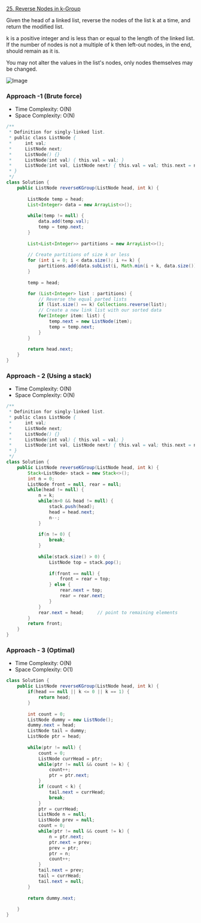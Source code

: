 [25. Reverse Nodes in k-Group](https://leetcode.com/problems/reverse-nodes-in-k-group/)

Given the head of a linked list, reverse the nodes of the list k at a time, and return the modified list.

k is a positive integer and is less than or equal to the length of the linked list. If the number of nodes is not a multiple of k then left-out nodes, in the end, should remain as it is.

You may not alter the values in the list's nodes, only nodes themselves may be changed.

![Image](https://assets.leetcode.com/uploads/2020/10/03/reverse_ex1.jpg)

### Approach -1 (Brute force)

- Time Complexity: O(N)
- Space Complexity: O(N)

```java
/**
 * Definition for singly-linked list.
 * public class ListNode {
 *     int val;
 *     ListNode next;
 *     ListNode() {}
 *     ListNode(int val) { this.val = val; }
 *     ListNode(int val, ListNode next) { this.val = val; this.next = next; }
 * }
 */
class Solution {
    public ListNode reverseKGroup(ListNode head, int k) {
       
	    ListNode temp = head;
        List<Integer> data = new ArrayList<>();
        
        while(temp != null) {
            data.add(temp.val);
            temp = temp.next;
        }
                
        List<List<Integer>> partitions = new ArrayList<>();
		
		// Create partitions of size k or less 
        for (int i = 0; i < data.size(); i += k) {
            partitions.add(data.subList(i, Math.min(i + k, data.size())));
        }
        
        temp = head;

        for (List<Integer> list : partitions) {
		    // Reverse the equal parted lists 
            if (list.size() == k) Collections.reverse(list);
			// Create a new link list with our sorted data
            for(Integer item: list) {
                temp.next = new ListNode(item);
                temp = temp.next;
            }
        }
        
        return head.next;
    }
}
```

### Approach - 2 (Using a stack)

- Time Complexity: O(N)
- Space Complexity: O(N)

```java
/**
 * Definition for singly-linked list.
 * public class ListNode {
 *     int val;
 *     ListNode next;
 *     ListNode() {}
 *     ListNode(int val) { this.val = val; }
 *     ListNode(int val, ListNode next) { this.val = val; this.next = next; }
 * }
 */
class Solution {
    public ListNode reverseKGroup(ListNode head, int k) {
        Stack<ListNode> stack = new Stack<>();
        int n = 0;
        ListNode front = null, rear = null;
        while(head != null) {
            n = k;
            while(n>0 && head != null) {
                stack.push(head);
                head = head.next;
                n--;
            }
            
            if(n != 0) {
                break;
            }
            
            while(stack.size() > 0) {
                ListNode top = stack.pop();
                
                if(front == null) {
                    front = rear = top;
                } else {
                    rear.next = top;
                    rear = rear.next;
                }                
            }
            rear.next = head;     // point to remaining elements
        }
        return front;
    }
}
```

### Approach - 3 (Optimal)

- Time Complexity: O(N)
- Space Complexity: O(1)

```java
class Solution {
    public ListNode reverseKGroup(ListNode head, int k) {
        if(head == null || k <= 0 || k == 1) {
            return head;
        }
        
        int count = 0;
        ListNode dummy = new ListNode();
        dummy.next = head;
        ListNode tail = dummy;
        ListNode ptr = head;
        
        while(ptr != null) {
            count = 0;
            ListNode currHead = ptr;
            while(ptr != null && count != k) {
                count++;
                ptr = ptr.next;
            }
            if (count < k) {
                tail.next = currHead;
                break;
            }
            ptr = currHead;
            ListNode n = null;
            ListNode prev = null;
            count = 0;
            while(ptr != null && count != k) {
                n = ptr.next;
                ptr.next = prev;
                prev = ptr;
                ptr = n;
                count++;
            }
            tail.next = prev;
            tail = currHead;
            tail.next = null;
        }
        
        return dummy.next;
        
    }
}
```